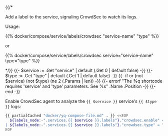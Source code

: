{{/*

Add a label to the service, signaling CrowdSec to watch its logs.

Usage:

  {{% docker/compose/service/labels/crowdsec "service-name" "type" %}}

or

  {{% docker/compose/service/labels/crowdsec service="service-name"
    type="type" %}}

<!-- CSpell:ignore crowdsec -->
<!-- vale Microsoft.Terms = NO -->

*/}}
{{- $service := .Get "service" | default (.Get 0 | default false) -}}
{{- $type := .Get "type" | default (.Get 1 | default false) -}}
{{- if or (not $service) (not $type) (ne 2 (.Params | len)) -}}
  {{-
    errorf
    "The %q shortcode requires 'service' and 'type' parameters. See %s"
    .Name .Position
  -}}
{{- end -}}

Enable CrowdSec agent to analyze the `{{ $service }}` service's
`{{ $type }}` logs:

```bash
{{ partialCached "docker/yq-compose-file.md" . }} <<EOF
  ${labels_node:-".services.{{ $service }}.labels"}."crowdsec.enable" = true
| ${labels_node:-".services.{{ $service }}.labels"}."crowdsec.type" = "{{ $type }}"
EOF
```
